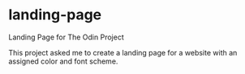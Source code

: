 # landing-page
Landing Page for The Odin Project

This project asked me to create a landing page for a website with an assigned color and font scheme.